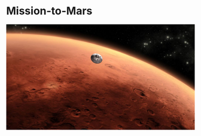# Mission-to-Mars
![Mars](https://raw.githubusercontent.com/JBro-Birds/Mission-to-Mars/master/image/Mars.jpg)
